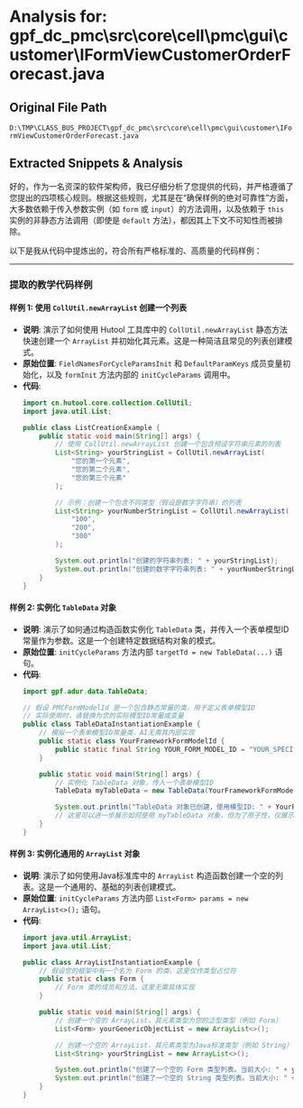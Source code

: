 # Analysis for: gpf_dc_pmc\src\core\cell\pmc\gui\customer\IFormViewCustomerOrderForecast.java

## Original File Path
`D:\TMP\CLASS_BUS_PROJECT\gpf_dc_pmc\src\core\cell\pmc\gui\customer\IFormViewCustomerOrderForecast.java`

## Extracted Snippets & Analysis
好的，作为一名资深的软件架构师，我已仔细分析了您提供的代码，并严格遵循了您提出的四项核心规则。根据这些规则，尤其是在“确保样例的绝对可靠性”方面，大多数依赖于传入参数实例（如 `form` 或 `input`）的方法调用，以及依赖于 `this` 实例的非静态方法调用（即使是 `default` 方法），都因其上下文不可知性而被排除。

以下是我从代码中提炼出的，符合所有严格标准的、高质量的代码样例：

---

### 提取的教学代码样例

#### 样例 1: 使用 `CollUtil.newArrayList` 创建一个列表

*   **说明**: 演示了如何使用 Hutool 工具库中的 `CollUtil.newArrayList` 静态方法快速创建一个 `ArrayList` 并初始化其元素。这是一种简洁且常见的列表创建模式。
*   **原始位置**: `FieldNamesForCycleParamsInit` 和 `DefaultParamKeys` 成员变量初始化，以及 `formInit` 方法内部的 `initCycleParams` 调用中。
*   **代码**:
    ```java
    import cn.hutool.core.collection.CollUtil;
    import java.util.List;

    public class ListCreationExample {
        public static void main(String[] args) {
            // 使用 CollUtil.newArrayList 创建一个包含预设字符串元素的列表
            List<String> yourStringList = CollUtil.newArrayList(
                "您的第一个元素",
                "您的第二个元素",
                "您的第三个元素"
            );

            // 示例：创建一个包含不同类型（假设是数字字符串）的列表
            List<String> yourNumberStringList = CollUtil.newArrayList(
                "100",
                "200",
                "300"
            );

            System.out.println("创建的字符串列表: " + yourStringList);
            System.out.println("创建的数字字符串列表: " + yourNumberStringList);
        }
    }
    ```

#### 样例 2: 实例化 `TableData` 对象

*   **说明**: 演示了如何通过构造函数实例化 `TableData` 类，并传入一个表单模型ID常量作为参数。这是一个创建特定数据结构对象的模式。
*   **原始位置**: `initCycleParams` 方法内部 `targetTd = new TableData(...)` 语句。
*   **代码**:
    ```java
    import gpf.adur.data.TableData;

    // 假设 PMCFormModelId 是一个包含静态常量的类，用于定义表单模型ID
    // 实际使用时，请替换为您的实际模型ID常量或变量
    public class TableDataInstantiationExample {
        // 模拟一个表单模型ID常量类，AI无需其内部实现
        public static class YourFrameworkFormModelId {
            public static final String YOUR_FORM_MODEL_ID = "YOUR_SPECIFIC_FORM_MODEL_IDENTIFIER";
        }

        public static void main(String[] args) {
            // 实例化 TableData 对象，传入一个表单模型ID
            TableData myTableData = new TableData(YourFrameworkFormModelId.YOUR_FORM_MODEL_ID);

            System.out.println("TableData 对象已创建，使用模型ID: " + YourFrameworkFormModelId.YOUR_FORM_MODEL_ID);
            // 这里可以进一步展示如何使用 myTableData 对象，但为了原子性，仅展示构造
        }
    }
    ```

#### 样例 3: 实例化通用的 `ArrayList` 对象

*   **说明**: 演示了如何使用Java标准库中的 `ArrayList` 构造函数创建一个空的列表。这是一个通用的、基础的列表创建模式。
*   **原始位置**: `initCycleParams` 方法内部 `List<Form> params = new ArrayList<>();` 语句。
*   **代码**:
    ```java
    import java.util.ArrayList;
    import java.util.List;

    public class ArrayListInstantiationExample {
        // 假设您的框架中有一个名为 Form 的类，这里仅作类型占位符
        public static class Form {
            // Form 类的成员和方法，这里无需具体实现
        }

        public static void main(String[] args) {
            // 创建一个空的 ArrayList，其元素类型为您的泛型类型（例如 Form）
            List<Form> yourGenericObjectList = new ArrayList<>();

            // 创建一个空的 ArrayList，其元素类型为Java标准类型（例如 String）
            List<String> yourStringList = new ArrayList<>();

            System.out.println("创建了一个空的 Form 类型列表。当前大小: " + yourGenericObjectList.size());
            System.out.println("创建了一个空的 String 类型列表。当前大小: " + yourStringList.size());
        }
    }
    ```